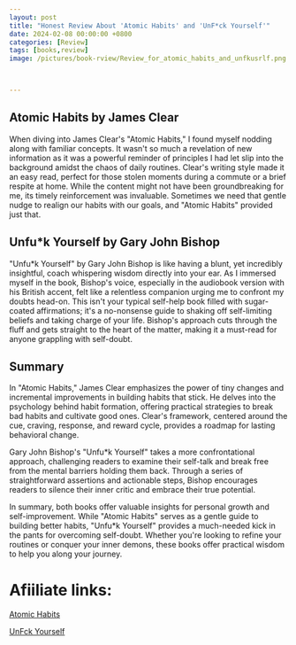 ```yaml
---
layout: post
title: "Honest Review About 'Atomic Habits' and 'UnF*ck Yourself'"
date: 2024-02-08 00:00:00 +0800
categories: [Review]
tags: [books,review]
image: /pictures/book-rview/Review_for_atomic_habits_and_unfkusrlf.png



---
```


## Atomic Habits by James Clear

When diving into James Clear's "Atomic Habits," I found myself nodding along with familiar concepts. It wasn't so much a revelation of new information as it was a powerful reminder of principles I had let slip into the background amidst the chaos of daily routines. Clear's writing style made it an easy read, perfect for those stolen moments during a commute or a brief respite at home. While the content might not have been groundbreaking for me, its timely reinforcement was invaluable. Sometimes we need that gentle nudge to realign our habits with our goals, and "Atomic Habits" provided just that.

## Unfu*k Yourself by Gary John Bishop

"Unfu*k Yourself" by Gary John Bishop is like having a blunt, yet incredibly insightful, coach whispering wisdom directly into your ear. As I immersed myself in the book, Bishop's voice, especially in the audiobook version with his British accent, felt like a relentless companion urging me to confront my doubts head-on. This isn't your typical self-help book filled with sugar-coated affirmations; it's a no-nonsense guide to shaking off self-limiting beliefs and taking charge of your life. Bishop's approach cuts through the fluff and gets straight to the heart of the matter, making it a must-read for anyone grappling with self-doubt.

## Summary
In "Atomic Habits," James Clear emphasizes the power of tiny changes and incremental improvements in building habits that stick. He delves into the psychology behind habit formation, offering practical strategies to break bad habits and cultivate good ones. Clear's framework, centered around the cue, craving, response, and reward cycle, provides a roadmap for lasting behavioral change.

Gary John Bishop's "Unfu*k Yourself" takes a more confrontational approach, challenging readers to examine their self-talk and break free from the mental barriers holding them back. Through a series of straightforward assertions and actionable steps, Bishop encourages readers to silence their inner critic and embrace their true potential.

In summary, both books offer valuable insights for personal growth and self-improvement. While "Atomic Habits" serves as a gentle guide to building better habits, "Unfu*k Yourself" provides a much-needed kick in the pants for overcoming self-doubt. Whether you're looking to refine your routines or conquer your inner demons, these books offer practical wisdom to help you along your journey.

# Afiiliate links:

<a target="_blank" href="https://www.amazon.com/Atomic-Habits-James-Clear-audiobook/dp/B07J1PMF1H/ref=sr_1_1?crid=2FG71G7B8NEZA&amp;keywords=atomic+habits&amp;qid=1707398181&amp;sprefix=Atomic%252Caps%252C302&amp;sr=8-1&_encoding=UTF8&tag=dorgez06-20&linkCode=ur2&linkId=afb0ab4b0d1397774b58ca4c56e1ddab&camp=1789&creative=9325">Atomic Habits</a>

<a target="_blank" href="https://www.amazon.com/Unfu-Yourself-Your-Head-into/dp/0062803832/ref=tmm_hrd_swatch_0?_encoding=UTF8&amp;qid=1707398374&amp;sr=8-1&_encoding=UTF8&tag=dorgez06-20&linkCode=ur2&linkId=4ed6988114e219108b7d2417b0ab45df&camp=1789&creative=9325">UnFck Yourself</a>
